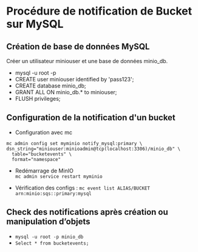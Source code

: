 # Procédure de notification de Bucket sur MySQL

## Création de base de données  MySQL

Créer un utilisateur miniouser et une base de données minio_db.

- mysql -u root -p
- CREATE user miniouser identified by 'pass123';
- CREATE database minio_db;
- GRANT ALL ON minio_db.* to miniouser;
- FLUSH privileges;

## Configuration de la notification d'un bucket

- Configuration avec mc

```
mc admin config set myminio notify_mysql:primary \   dsn_string="miniouser:minioadmin@tcp(localhost:3306)/minio_db" \
  table="bucketevents" \
  format="namespace" 
```

- Redémarrage de MinIO  
`mc admin service restart myminio`

- Vérification des configs :
 `mc event list ALIAS/BUCKET arn:minio:sqs::primary:mysql`

## Check des notifications après création ou manipulation d’objets

- `mysql -u root -p minio_db`
- `Select * from bucketevents;`